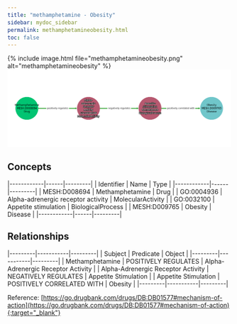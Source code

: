 ```yaml
---
title: "methamphetamine - Obesity"
sidebar: mydoc_sidebar
permalink: methamphetamineobesity.html
toc: false 
---
```


{% include image.html file="methamphetamineobesity.png" alt="methamphetamineobesity" %}![Path Visualization](/images/methamphetamineobesity.png)

## Concepts

|------------|------|---------|
| Identifier | Name | Type    |
|------------|------|---------|
| MESH:D008694 | Methamphetamine | Drug |
| GO:0004936 | Alpha-adrenergic receptor activity | MolecularActivity |
| GO:0032100 | Appetite stimulation | BiologicalProcess |
| MESH:D009765 | Obesity | Disease |
|------------|------|---------|

## Relationships

|---------|-----------|---------|
| Subject | Predicate | Object  |
|---------|-----------|---------|
| Methamphetamine | POSITIVELY REGULATES | Alpha-Adrenergic Receptor Activity |
| Alpha-Adrenergic Receptor Activity | NEGATIVELY REGULATES | Appetite Stimulation |
| Appetite Stimulation | POSITIVELY CORRELATED WITH | Obesity |
|---------|-----------|---------|

Reference: [https://go.drugbank.com/drugs/DB:DB01577#mechanism-of-action](https://go.drugbank.com/drugs/DB:DB01577#mechanism-of-action){:target="_blank"}